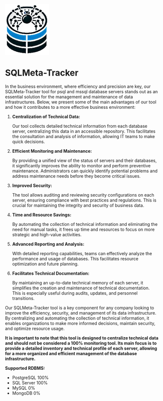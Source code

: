 
![Logo de GitHub](https://github.com/CR0NYM3X/SQLMeta-Tracker/blob/main/IMG/logo-new.png)
# SQLMeta-Tracker

In the business environment, where efficiency and precision are key, our SQLMeta-Tracker tool for psql and mssql database servers stands out as an essential solution for the management and maintenance of data infrastructures. Below, we present some of the main advantages of our tool and how it contributes to a more effective business environment:

1. **Centralization of Technical Data:**

   Our tool collects detailed technical information from each database server, centralizing this data in an accessible repository. This facilitates the consultation and analysis of information, allowing IT teams to make quick decisions.

2. **Efficient Monitoring and Maintenance:**

   By providing a unified view of the status of servers and their databases, it significantly improves the ability to monitor and perform preventive maintenance. Administrators can quickly identify potential problems and address maintenance needs before they become critical issues.

3. **Improved Security:**

   The tool allows auditing and reviewing security configurations on each server, ensuring compliance with best practices and regulations. This is crucial for maintaining the integrity and security of business data.

4. **Time and Resource Savings:**

   By automating the collection of technical information and eliminating the need for manual tasks, it frees up time and resources to focus on more strategic and high-value activities.

5. **Advanced Reporting and Analysis:**

   With detailed reporting capabilities, teams can effectively analyze the performance and usage of databases. This facilitates resource optimization and future planning.

6. **Facilitates Technical Documentation:**

   By maintaining an up-to-date technical memory of each server, it simplifies the creation and maintenance of technical documentation. This is especially useful during audits, updates, and personnel transitions.

Our SQLMeta-Tracker tool is a key component for any company looking to improve the efficiency, security, and management of its data infrastructure. By centralizing and automating the collection of technical information, it enables organizations to make more informed decisions, maintain security, and optimize resource usage.

**It is important to note that this tool is designed to centralize technical data and should not be considered a 100% monitoring tool. Its main focus is to provide a detailed inventory and technical profile of each server, allowing for a more organized and efficient management of the database infrastructure.**

**Supported RDBMS:**
- PostgreSQL 100%
- SQL Server 100%
- MySQL 0%
- MongoDB 0%

 
